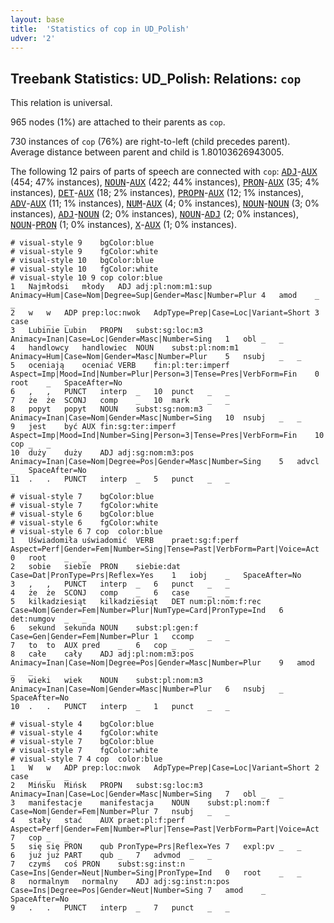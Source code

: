 ```yaml
---
layout: base
title:  'Statistics of cop in UD_Polish'
udver: '2'
---
```


## Treebank Statistics: UD_Polish: Relations: `cop`

This relation is universal.

965 nodes (1%) are attached to their parents as `cop`.

730 instances of `cop` (76%) are right-to-left (child precedes parent).
Average distance between parent and child is 1.80103626943005.

The following 12 pairs of parts of speech are connected with `cop`: <tt><a href="pl-pos-ADJ.html">ADJ</a></tt>-<tt><a href="pl-pos-AUX.html">AUX</a></tt> (454; 47% instances), <tt><a href="pl-pos-NOUN.html">NOUN</a></tt>-<tt><a href="pl-pos-AUX.html">AUX</a></tt> (422; 44% instances), <tt><a href="pl-pos-PRON.html">PRON</a></tt>-<tt><a href="pl-pos-AUX.html">AUX</a></tt> (35; 4% instances), <tt><a href="pl-pos-DET.html">DET</a></tt>-<tt><a href="pl-pos-AUX.html">AUX</a></tt> (18; 2% instances), <tt><a href="pl-pos-PROPN.html">PROPN</a></tt>-<tt><a href="pl-pos-AUX.html">AUX</a></tt> (12; 1% instances), <tt><a href="pl-pos-ADV.html">ADV</a></tt>-<tt><a href="pl-pos-AUX.html">AUX</a></tt> (11; 1% instances), <tt><a href="pl-pos-NUM.html">NUM</a></tt>-<tt><a href="pl-pos-AUX.html">AUX</a></tt> (4; 0% instances), <tt><a href="pl-pos-NOUN.html">NOUN</a></tt>-<tt><a href="pl-pos-NOUN.html">NOUN</a></tt> (3; 0% instances), <tt><a href="pl-pos-ADJ.html">ADJ</a></tt>-<tt><a href="pl-pos-NOUN.html">NOUN</a></tt> (2; 0% instances), <tt><a href="pl-pos-NOUN.html">NOUN</a></tt>-<tt><a href="pl-pos-ADJ.html">ADJ</a></tt> (2; 0% instances), <tt><a href="pl-pos-NOUN.html">NOUN</a></tt>-<tt><a href="pl-pos-PRON.html">PRON</a></tt> (1; 0% instances), <tt><a href="pl-pos-X.html">X</a></tt>-<tt><a href="pl-pos-AUX.html">AUX</a></tt> (1; 0% instances).


~~~ conllu
# visual-style 9	bgColor:blue
# visual-style 9	fgColor:white
# visual-style 10	bgColor:blue
# visual-style 10	fgColor:white
# visual-style 10 9 cop	color:blue
1	Najmłodsi	młody	ADJ	adj:pl:nom:m1:sup	Animacy=Hum|Case=Nom|Degree=Sup|Gender=Masc|Number=Plur	4	amod	_	_
2	w	w	ADP	prep:loc:nwok	AdpType=Prep|Case=Loc|Variant=Short	3	case	_	_
3	Lubinie	Lubin	PROPN	subst:sg:loc:m3	Animacy=Inan|Case=Loc|Gender=Masc|Number=Sing	1	obl	_	_
4	handlowcy	handlowiec	NOUN	subst:pl:nom:m1	Animacy=Hum|Case=Nom|Gender=Masc|Number=Plur	5	nsubj	_	_
5	oceniają	oceniać	VERB	fin:pl:ter:imperf	Aspect=Imp|Mood=Ind|Number=Plur|Person=3|Tense=Pres|VerbForm=Fin	0	root	_	SpaceAfter=No
6	,	,	PUNCT	interp	_	10	punct	_	_
7	że	że	SCONJ	comp	_	10	mark	_	_
8	popyt	popyt	NOUN	subst:sg:nom:m3	Animacy=Inan|Case=Nom|Gender=Masc|Number=Sing	10	nsubj	_	_
9	jest	być	AUX	fin:sg:ter:imperf	Aspect=Imp|Mood=Ind|Number=Sing|Person=3|Tense=Pres|VerbForm=Fin	10	cop	_	_
10	duży	duży	ADJ	adj:sg:nom:m3:pos	Animacy=Inan|Case=Nom|Degree=Pos|Gender=Masc|Number=Sing	5	advcl	_	SpaceAfter=No
11	.	.	PUNCT	interp	_	5	punct	_	_

~~~


~~~ conllu
# visual-style 7	bgColor:blue
# visual-style 7	fgColor:white
# visual-style 6	bgColor:blue
# visual-style 6	fgColor:white
# visual-style 6 7 cop	color:blue
1	Uświadomiła	uświadomić	VERB	praet:sg:f:perf	Aspect=Perf|Gender=Fem|Number=Sing|Tense=Past|VerbForm=Part|Voice=Act	0	root	_	_
2	sobie	siebie	PRON	siebie:dat	Case=Dat|PronType=Prs|Reflex=Yes	1	iobj	_	SpaceAfter=No
3	,	,	PUNCT	interp	_	6	punct	_	_
4	że	że	SCONJ	comp	_	6	case	_	_
5	kilkadziesiąt	kilkadziesiąt	DET	num:pl:nom:f:rec	Case=Nom|Gender=Fem|Number=Plur|NumType=Card|PronType=Ind	6	det:numgov	_	_
6	sekund	sekunda	NOUN	subst:pl:gen:f	Case=Gen|Gender=Fem|Number=Plur	1	ccomp	_	_
7	to	to	AUX	pred	_	6	cop	_	_
8	całe	cały	ADJ	adj:pl:nom:m3:pos	Animacy=Inan|Case=Nom|Degree=Pos|Gender=Masc|Number=Plur	9	amod	_	_
9	wieki	wiek	NOUN	subst:pl:nom:m3	Animacy=Inan|Case=Nom|Gender=Masc|Number=Plur	6	nsubj	_	SpaceAfter=No
10	.	.	PUNCT	interp	_	1	punct	_	_

~~~


~~~ conllu
# visual-style 4	bgColor:blue
# visual-style 4	fgColor:white
# visual-style 7	bgColor:blue
# visual-style 7	fgColor:white
# visual-style 7 4 cop	color:blue
1	W	w	ADP	prep:loc:nwok	AdpType=Prep|Case=Loc|Variant=Short	2	case	_	_
2	Mińsku	Mińsk	PROPN	subst:sg:loc:m3	Animacy=Inan|Case=Loc|Gender=Masc|Number=Sing	7	obl	_	_
3	manifestacje	manifestacja	NOUN	subst:pl:nom:f	Case=Nom|Gender=Fem|Number=Plur	7	nsubj	_	_
4	stały	stać	AUX	praet:pl:f:perf	Aspect=Perf|Gender=Fem|Number=Plur|Tense=Past|VerbForm=Part|Voice=Act	7	cop	_	_
5	się	się	PRON	qub	PronType=Prs|Reflex=Yes	7	expl:pv	_	_
6	już	już	PART	qub	_	7	advmod	_	_
7	czymś	coś	PRON	subst:sg:inst:n	Case=Ins|Gender=Neut|Number=Sing|PronType=Ind	0	root	_	_
8	normalnym	normalny	ADJ	adj:sg:inst:n:pos	Case=Ins|Degree=Pos|Gender=Neut|Number=Sing	7	amod	_	SpaceAfter=No
9	.	.	PUNCT	interp	_	7	punct	_	_

~~~


